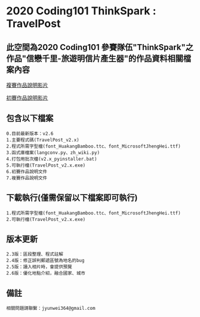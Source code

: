 # 2020 Coding101 ThinkSpark : TravelPost

## 此空間為2020 Coding101 參賽隊伍"ThinkSpark"之作品"信戀千里-旅遊明信片產生器"的作品資料相關檔案內容
[複賽作品說明影片](https://youtu.be/PEfG1GE5CCU)   

[初賽作品說明影片](https://youtu.be/QXuO6e8VBdw)

## 包含以下檔案

```
0.目前最新版本：v2.6
1.主要程式碼(TravelPost_v2.x)
2.程式所需字型檔(font_HuakangBamboo.ttc、font_MicrosoftJhengHei.ttf)
3.函式庫檔案(langconv.py、zh_wiki.py)
4.打包用批次檔(v2.x_pyinstaller.bat)
5.可執行檔(TravelPost_v2.x.exe)
6.初賽作品說明文件
7.複賽作品說明文件
```

## 下載執行(僅需保留以下檔案即可執行)
```
1.程式所需字型檔(font_HuakangBamboo.ttc、font_MicrosoftJhengHei.ttf)
2.可執行檔(TravelPost_v2.x.exe)
```

## 版本更新
```
2.3版：區段整理、程式註解
2.4版：修正誤判郵遞區號為地名的bug
2.5版：讀入相片時，會提供預覽
2.6版：優化地點介紹，融合國家、城市
```

## 備註
```
相關問題請聯繫：jyunwei364@gmail.com
```
